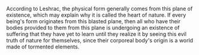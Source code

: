 According to Leshrac, the physical form generally comes from this plane of existence, which may explain why it is called the heart of nature. If every being's form originates from this blasted plane, then all who have their bodies provided to them from this plane is undergoing an existence of suffering that they have yet to learn until they realize it by seeing this evil truth of nature for themselves, since their corporeal body's origin is a world made of tormented elements.